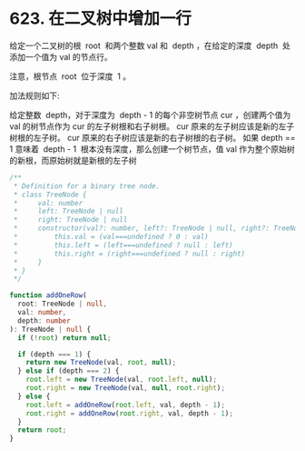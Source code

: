 # 623. 在二叉树中增加一行

给定一个二叉树的根  root  和两个整数 val 和  depth ，在给定的深度  depth  处添加一个值为 val 的节点行。

注意，根节点  root  位于深度  1 。

加法规则如下:

给定整数  depth，对于深度为  depth - 1 的每个非空树节点 cur ，创建两个值为 val 的树节点作为 cur 的左子树根和右子树根。
cur 原来的左子树应该是新的左子树根的左子树。
cur 原来的右子树应该是新的右子树根的右子树。
如果 depth == 1 意味着  depth - 1  根本没有深度，那么创建一个树节点，值 val 作为整个原始树的新根，而原始树就是新根的左子树

```ts
/**
 * Definition for a binary tree node.
 * class TreeNode {
 *     val: number
 *     left: TreeNode | null
 *     right: TreeNode | null
 *     constructor(val?: number, left?: TreeNode | null, right?: TreeNode | null) {
 *         this.val = (val===undefined ? 0 : val)
 *         this.left = (left===undefined ? null : left)
 *         this.right = (right===undefined ? null : right)
 *     }
 * }
 */

function addOneRow(
  root: TreeNode | null,
  val: number,
  depth: number
): TreeNode | null {
  if (!root) return null;

  if (depth === 1) {
    return new TreeNode(val, root, null);
  } else if (depth === 2) {
    root.left = new TreeNode(val, root.left, null);
    root.right = new TreeNode(val, null, root.right);
  } else {
    root.left = addOneRow(root.left, val, depth - 1);
    root.right = addOneRow(root.right, val, depth - 1);
  }
  return root;
}
```
